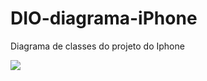 # DIO-diagrama-iPhone
Diagrama de classes do projeto do Iphone

[![](https://mermaid.ink/img/pako:eNptUk1PwzAM_StVTkNsf6AHpAkuOzAhhjj14iVea5HGlZNMsKn_ndB2qB_zKXl23rOfc1WaDapcaQvevxCUAnXhshQdku2aih2OkW0DgrbiD7R4Ykeas2uf_4tHSyXI6mGEQEBncIpRekcgzyyCxJ98uWXbsdQ7NsImBpbX6EmDnSgF1jOlBqKfQT51qYkdDBSrQxByZVZ3t3uiezhjCYZl5wKKwzARxW86krxBSe6fK4qdzGuoV9zzGbZHmJkRwdIFbhTTDnq3s83m6Y7Ni5KFPYuKxSxqrWqUGsiknXdzFSpUWGOh8nQ0IF-FKlyb6iARH36cVnmQiGslHMtK5SewPt1iY9Jehw8zoO0vNJ-8Sg?type=png)](https://mermaid.live/edit#pako:eNptUk1PwzAM_StVTkNsf6AHpAkuOzAhhjj14iVea5HGlZNMsKn_ndB2qB_zKXl23rOfc1WaDapcaQvevxCUAnXhshQdku2aih2OkW0DgrbiD7R4Ykeas2uf_4tHSyXI6mGEQEBncIpRekcgzyyCxJ98uWXbsdQ7NsImBpbX6EmDnSgF1jOlBqKfQT51qYkdDBSrQxByZVZ3t3uiezhjCYZl5wKKwzARxW86krxBSe6fK4qdzGuoV9zzGbZHmJkRwdIFbhTTDnq3s83m6Y7Ni5KFPYuKxSxqrWqUGsiknXdzFSpUWGOh8nQ0IF-FKlyb6iARH36cVnmQiGslHMtK5SewPt1iY9Jehw8zoO0vNJ-8Sg)